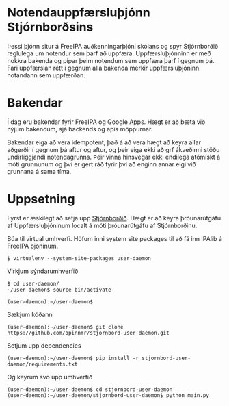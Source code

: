 # Notendauppfærsluþjónn Stjórnborðsins

Þessi þjónn situr á FreeIPA auðkenningarþjóni skólans og spyr Stjórnborðið reglulega um notendur sem þarf að uppfæra. Uppfærsluþjónninn er með nokkra bakenda og pípar þeim notendum sem uppfæra þarf í gegnum þá. Fari uppfærslan rétt í gegnum alla bakenda merkir uppfærsluþjóninn notandann sem uppfærðan.

# Bakendar

Í dag eru bakendar fyrir FreeIPA og Google Apps. Hægt er að bæta við nýjum bakendum, sjá backends og apis möppurnar.

Bakendar eiga að vera idempotent, það á að vera hægt að keyra allar aðgerðir í gegnum þá aftur og aftur, og þeir eiga ekki að grf ákveðinni stöðu undirliggjandi notendagrunns. Þeir vinna hinsvegar ekki endilega atómískt á móti grunnunum og því er gert ráð fyrir því að enginn annar eigi við grunnana á sama tíma.

# Uppsetning

Fyrst er æskilegt að setja upp [Stjórnborðið](https://github.com/opinnmr). Hægt er að keyra þróunarútgáfu af Uppfærsluþjóninum localt á móti þróunarútgáfu af Stjórnborðinu.

Búa til virtual umhverfi. Höfum inni system site packages til að fá inn IPAlib á FreeIPA þjóninum.

    $ virtualenv --system-site-packages user-daemon

Virkjum sýndarumhverfið

    $ cd user-daemon/
    ~/user-daemon$ source bin/activate
    
    (user-daemon):~/user-daemon$

Sækjum kóðann

    (user-daemon):~/user-daemon$ git clone https://github.com/opinnmr/stjornbord-user-daemon.git

Setjum upp dependencies

    (user-daemon):~/user-daemon$ pip install -r stjornbord-user-daemon/requirements.txt

Og keyrum svo upp umhverfið

    (user-daemon):~/user-daemon$ cd stjornbord-user-daemon
    (user-daemon):~/user-daemon/stjornbord-user-daemon$ python main.py


